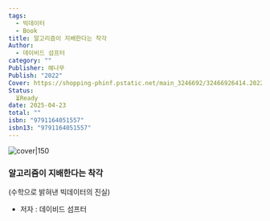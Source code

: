 ```yaml
---
tags:
  - 빅데이터
  - Book
title: 알고리즘이 지배한다는 착각
Author:
  - 데이비드 섬프터
category: ""
Publisher: 해나무
Publish: "2022"
Cover: https://shopping-phinf.pstatic.net/main_3246692/32466926414.20221019123634.jpg
Status:
  ⏳Ready
date: 2025-04-23
total: ""
isbn: "9791164051557"
isbn13: "9791164051557"
---
```


![cover|150](https://shopping-phinf.pstatic.net/main_3246692/32466926414.20221019123634.jpg)
###  알고리즘이 지배한다는 착각
(수학으로 밝혀낸 빅데이터의 진실)    
- 저자 : 데이비드 섬프터